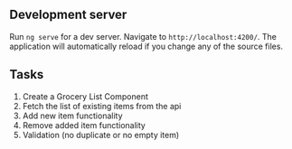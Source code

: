 ## Development server

Run `ng serve` for a dev server. Navigate to `http://localhost:4200/`. The application will automatically reload if you change any of the source files.

## Tasks

1. Create a Grocery List Component 
2. Fetch the list of existing items from the api 
3. Add new item functionality
4. Remove added item functionality
5. Validation (no duplicate or no empty item)
